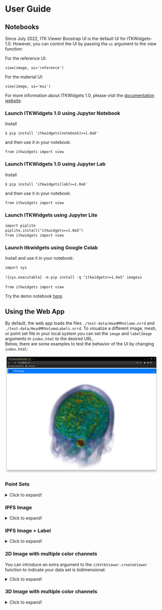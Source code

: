 # User Guide

## Notebooks
Since July 2022, ITK Viewer Boostrap UI is the default UI for ITKWidgets-1.0. However, you can control the UI by passing the `ui` argument to the view function:

For the reference UI:
```
view(image, ui='reference')
```

For the material UI:
```
view(image, ui='mui')
```

For more information about ITKWidgets 1.0, please visit the [documentation website](https://itkwidgets.readthedocs.io/en/latest/index.html).

### Launch ITKWidgets 1.0 using Jupyter Notebook
Install
```
$ pip install 'itkwidgets[notebook]>=1.0a6'
```
and then use it in your notebook:
```
from itkwidgets import view
```

### Launch ITKWidgets 1.0 using Jupyter Lab
Install 
```
$ pip install 'itkwidgets[lab]>=1.0a6'
```
and then use it in your notebook:
```
from itkwidgets import view
```

### Launch ITKWidgets using Jupyter Lite

```
import piplite
piplite.install("itkwidgets==1.0a5")
from itkwidgets import view
```

### Launch itkwidgets using Google Colab
Install and use it in your notebook:
```
import sys

!{sys.executable} -m pip install -q "itkwidgets>=1.0a5" imageio

from itkwidgets import view
```
Try the demo notebook [here](https://colab.research.google.com/github/InsightSoftwareConsortium/itkwidgets/blob/main/examples/Hello3DWorld.ipynb). 

## Using the Web App

By default, the web app loads the files `./test-data/HeadMRVolume.nrrd` and `./test-data/HeadMRVolumeLabels.nrrd`. To visualize a different image, mesh, or point set file in your local system you can set the `image` and `labelImage` arguments in `index.html` to the desired URL.   
Below, there are some examples to test the behavior of the UI by changing `index.html`:  

![HeadMRVolume](HeadMRVolume-screenshot.png)

### Point Sets


<details>
  <summary>Click to expand!</summary>

```
<!DOCTYPE html>
<html lang="en">
  <head>
    <meta charset="UTF-8" />
    <link rel="icon" type="image/svg+xml" href="/src/favicon.svg" />
    <meta name="viewport" content="width=device-width, initial-scale=1.0" />
    <title>Custom itk-viewer Boostrap UI Demo</title>
  </head>

  <body>
    <div
      class="content"
      style="
        position: absolute;
        width: 100vw;
        height: 100vh;
        top: 0;
        left: 0;
        overflow: hidden;
        background: black;
        margin: 0;
        padding: 0;
      "
    ></div>
    <script
      type="text/javascript"
      src="https://unpkg.com/@babel/polyfill@7.0.0/dist/polyfill.js"
    ></script>
    <script type="text/javascript" src="https://unpkg.com/vtk.js"></script>
    <script
      type="text/javascript"
      src="https://cdn.jsdelivr.net/npm/itk-vtk-viewer@14/dist/itkVtkViewer.js"
    ></script>
    <script>
      const container = document.querySelector('.content')
      const points = vtk({
        vtkClass: 'vtkPolyData',
        points: {
          vtkClass: 'vtkPoints',
          name: '_points',
          numberOfComponents: 3,
          dataType: 'Float32Array',
          size: 2,
          values: new Float32Array([
            -0.44442534, -1.1349318, 0.8388769, 2.0538256, -1.9028517,
            0.71276945
          ])
        },
        verts: {
          vtkClass: 'vtkCellArray',
          name: '_verts',
          numberOfComponents: 1,
          dataType: 'Uint32Array',
          size: 4,
          values: new Uint16Array([1, 0, 1, 1])
        }
      })

      const uiMachineOptions = {
        href: new URL(
          '/src/bootstrapUIMachineOptions.js',
          document.location.origin
        ).href
      }
      itkVtkViewer.createViewer(container, {
        pointSets: [points],
        rotate: false,
        config: { uiMachineOptions }
      })
    </script>
  </body>
</html>
```  
</details>


### IPFS Image
<details>
  <summary>Click to expand!</summary>
  

```
<!DOCTYPE html>
<html lang="en">

<head>
  <meta charset="UTF-8" />
  <link rel="icon" type="image/svg+xml" href="/src/favicon.svg" />
  <meta name="viewport" content="width=device-width, initial-scale=1.0" />
  <title>Custom itk-viewer Boostrap UI Demo</title>
</head>

<body>
  <div class="content" style="
        position: absolute;
        width: 100vw;
        height: 100vh;
        top: 0;
        left: 0;
        overflow: hidden;
        background: black;
        margin: 0;
        padding: 0;
      "></div>
  <script type="text/javascript" src="https://cdn.jsdelivr.net/npm/itk-vtk-viewer@14/dist/itkVtkViewer.js"></script>
  <script>
    const container = document.querySelector('.content')
    const ipfsImage = new URL(
      './test-data/HeadMRVolume.nrrd',
      document.location.origin
    )

    const uiMachineOptions = {
      href: new URL(
        '/src/bootstrapUIMachineOptions.js',
        document.location.origin
      ).href
    }
    itkVtkViewer.createViewer(container, {
      image: ipfsImage,
      rotate: false,
      config: { uiMachineOptions }
    })
  </script>
</body>

</html>
```
</details>



### IPFS Image + Label
<details>
  <summary>Click to expand!</summary>

```
<!DOCTYPE html>
<html lang="en">

<head>
  <meta charset="UTF-8" />
  <link rel="icon" type="image/svg+xml" href="/src/favicon.svg" />
  <meta name="viewport" content="width=device-width, initial-scale=1.0" />
  <title>Custom itk-viewer Boostrap UI Demo</title>
</head>

<body>
  <div class="content" style="
        position: absolute;
        width: 100vw;
        height: 100vh;
        top: 0;
        left: 0;
        overflow: hidden;
        background: black;
        margin: 0;
        padding: 0;
      "></div>
  <script type="text/javascript" src="https://cdn.jsdelivr.net/npm/itk-vtk-viewer@14/dist/itkVtkViewer.js"></script>
  <script>
    const container = document.querySelector('.content')
    const ipfsImage = new URL(
      './test-data/HeadMRVolume.nrrd',
      document.location.origin
    )
    const labelImage = new URL(
      './test-data/HeadMRVolumeLabels.nrrd',
      document.location.origin
    )

    const uiMachineOptions = {
      href: new URL(
        '/src/bootstrapUIMachineOptions.js',
        document.location.origin
      ).href
    }
    itkVtkViewer.createViewer(container, {
      image: ipfsImage,
      labelImage,
      rotate: false,
      config: { uiMachineOptions }
    })
  </script>
</body>

</html>
```
</details>

### 2D Image with multiple color channels
You can introduce an extra argument to the `itkVtkViewer.createViewer` function to indicate your data set is bidimensional:

<details>
  <summary>Click to expand!</summary>

```
<!DOCTYPE html>
<html lang="en">

<head>
  <meta charset="UTF-8" />
  <link rel="icon" type="image/svg+xml" href="/src/favicon.svg" />
  <meta name="viewport" content="width=device-width, initial-scale=1.0" />
  <title>Custom itk-viewer Boostrap UI Demo</title>
</head>

<body>
  <div class="content" style="
        position: absolute;
        width: 100vw;
        height: 100vh;
        top: 0;
        left: 0;
        overflow: hidden;
        background: black;
        margin: 0;
        padding: 0;
      "></div>
  <script type="text/javascript" src="https://cdn.jsdelivr.net/npm/itk-vtk-viewer@14/dist/itkVtkViewer.js"></script>
  <script>
    const container = document.querySelector('.content')
    const ipfsImage = new URL(
      'http://localhost:8082/test-data/astronaut.zarr',
      document.location.origin
    )

    const uiMachineOptions = {
      href: new URL(
        '/src/bootstrapUIMachineOptions.js',
        document.location.origin
      ).href
    }
    itkVtkViewer.createViewer(container, {
      image: ipfsImage,
      rotate: false,
      config: { uiMachineOptions }
    })
  </script>
</body>

</html>
```
</details>




### 3D Image with multiple color channels

<details>
  <summary>Click to expand!</summary>

```
<!DOCTYPE html>
<html lang="en">
  <head>
    <meta charset="UTF-8" />
    <link rel="icon" type="image/svg+xml" href="/src/favicon.svg" />
    <meta name="viewport" content="width=device-width, initial-scale=1.0" />
    <title>Custom itk-viewer Boostrap UI Demo</title>
  </head>

  <body>
    <div
      class="content"
      style="
        position: absolute;
        width: 100vw;
        height: 100vh;
        top: 0;
        left: 0;
        overflow: hidden;
        background: black;
        margin: 0;
        padding: 0;
      "
    ></div>
    <script
      type="text/javascript"
      src="https://cdn.jsdelivr.net/npm/itk-vtk-viewer@14/dist/itkVtkViewer.js"
    ></script>
    <script>
      const container = document.querySelector('.content')
      const image = new URL(
        'http://localhost:8082/test-data/ome-ngff-prototypes/single_image/v0.4/tczyx.ome.zarr',
        document.location.origin
      )
      const uiMachineOptions = {
        href: new URL(
          '/src/bootstrapUIMachineOptions.js',
          document.location.origin
        ).href
      }
      itkVtkViewer.createViewer(container, {
        image,
        rotate: false,
        config: { uiMachineOptions }
      })
    </script>
  </body>
</html>

```
</details>

